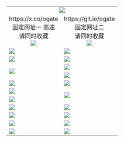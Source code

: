 ﻿<table>
  <tr><td colspan=2 align=center><img src="https://d33min5zas6dlq.cloudfront.net/Up/oGate.jpg" /></td></tr>
  <tr>
    <td align=center>https://x.co/ogate<br>固定网址一 高速<br>请同时收藏<br><img src="https://d33min5zas6dlq.cloudfront.net/Up/0WMGD1.png" /></td>
    <td align=center>https://git.io/ogate<br>固定网址二<br>请同时收藏<br><img src="https://d33min5zas6dlq.cloudfront.net/Up/0WMGD2.png" /></td>
  </tr>
  <tr>
    <td><a href="https://d33min5zas6dlq.cloudfront.net/oNote.aspx?id=oGate&from=github" target="_blank"><img src="https://d33min5zas6dlq.cloudfront.net/Up/0WMDT.jpg" /></a></td>
    <td><a href="https://d33min5zas6dlq.cloudfront.net/oNote.aspx?id=oNote&from=github" target="_blank"><img src="https://d33min5zas6dlq.cloudfront.net/Up/0WZTT.jpg" /></a></td>
  </tr>
  <tr>
    <td><a href="https://d33min5zas6dlq.cloudfront.net/onUP.aspx?name=https://d3h1gdc8wi0m01.cloudfront.net/525&from=github" target="_blank"><img src="https://d33min5zas6dlq.cloudfront.net/Up/0DTW.jpg"/></a></td>
    <td><a href="https://d33min5zas6dlq.cloudfront.net/ogST.aspx?from=github" target="_blank"><img src="https://d33min5zas6dlq.cloudfront.net/Up/ST.jpg"/></a></td>
  </tr>
  <tr>
    <td rowspan=2><a href="https://d33min5zas6dlq.cloudfront.net/ogUP.aspx?name=WJ.mp4&from=github" target="_blank"><img src="https://d33min5zas6dlq.cloudfront.net/Up/WJ.jpg" /></a></td>
    <td><a href="https://d33min5zas6dlq.cloudfront.net/ogUP.aspx?name=DKC.mp4&count=15&from=github" target="_blank"><img src="https://d33min5zas6dlq.cloudfront.net/Up/DKC.jpg" /></a></td> 
  </tr>
  <tr>
    <td><a href="https://d33min5zas6dlq.cloudfront.net/ogUP.aspx?name=LRWS.mp4&count=6B:12,5A:10,5B:35,4A:14,4B:19,3A:10,3B:26,2A:16,2B:21,1A:23,1B:29&from=github" target="_blank"><img src="https://d33min5zas6dlq.cloudfront.net/Up/LRWS.jpg" /></a></td>
  </tr>
  <tr>
    <td><a href="https://d33min5zas6dlq.cloudfront.net/ogUP.aspx?name=MHS.mp4&from=github" target="_blank"><img src="https://d33min5zas6dlq.cloudfront.net/Up/MHS.jpg" /></a></td>
    <td><a href="https://d33min5zas6dlq.cloudfront.net/ogUP.aspx?name=XTFY.mp4&count=24&from=github" target="_blank"><img src="https://d33min5zas6dlq.cloudfront.net/Up/XTFY.jpg" /></a></td>
  </tr>
  <tr>
    <td><a href="https://d33min5zas6dlq.cloudfront.net/ogUP.aspx?name=JQR.mp4&count=2&from=github" target="_blank"><img src="https://d33min5zas6dlq.cloudfront.net/Up/JQR.jpg" /></a></td>   
    <td rowspan=2><a href="https://d33min5zas6dlq.cloudfront.net/ogUP.aspx?name=JP.mp4&count=9&from=github" target="_blank"><img src="https://d33min5zas6dlq.cloudfront.net/Up/JP.jpg" /></td>
  </tr>
  <tr>
    <td><a href="https://d33min5zas6dlq.cloudfront.net/ogUP.aspx?name=CYKJ.mp4&from=github" target="_blank"><img src="https://d33min5zas6dlq.cloudfront.net/Up/CYKJ.jpg" /></a></td>
  </tr>
  <tr>
    <td><a href="https://d33min5zas6dlq.cloudfront.net/ogUP.aspx?name=4SZG.mp4&count=05:17,04:20&current=05:16&from=github" target="_blank"><img src="https://d33min5zas6dlq.cloudfront.net/Up/4SZG0.jpg" /></a></td>
    <td><a href="https://d33min5zas6dlq.cloudfront.net/ogUP.aspx?name=4SDJ.mp4&count=05:40,04:52&current=05:39&from=github" target="_blank"><img src="https://d33min5zas6dlq.cloudfront.net/Up/4SDJ0.jpg" /></a></td>
  </tr>
  <tr>
    <td><a href="https://d33min5zas6dlq.cloudfront.net/ogUP.aspx?name=FG.zip&from=github" target="_blank"><img src="https://d33min5zas6dlq.cloudfront.net/Up/FG.jpg" /></a></td>
    <td><a href="https://d33min5zas6dlq.cloudfront.net/ogUP.aspx?name=FGA.apk&from=github" target="_blank"><img src="https://d33min5zas6dlq.cloudfront.net/Up/FGA.jpg" /></a></td>
  </tr>
  <tr>
    <td><a href="https://d33min5zas6dlq.cloudfront.net/ogUP.aspx?name=U.zip&from=github" target="_blank"><img src="https://d33min5zas6dlq.cloudfront.net/Up/U.jpg" /></a></td>
    <td><a href="https://d33min5zas6dlq.cloudfront.net/ogUP.aspx?name=UA.apk&from=github" target="_blank"><img src="https://d33min5zas6dlq.cloudfront.net/Up/UA.jpg" /></a></td>
  </tr>
  <tr>
    <td><a href="https://d33min5zas6dlq.cloudfront.net/ogUP.aspx?name=0iPPOTV.zip&from=github" target="_blank"><img src="https://d33min5zas6dlq.cloudfront.net/Up/0iPPOTV.jpg" /></a></td>
    <td><a href="https://d33min5zas6dlq.cloudfront.net/ogUP.aspx?name=0iNTD.apk&from=github" target="_blank"><img src="https://d33min5zas6dlq.cloudfront.net/Up/0iNTD.jpg" /></a></td>
  </tr>
</table>
